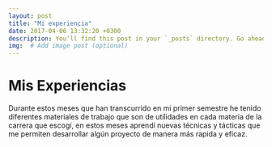```yaml
---
layout: post
title: "Mi experiencia"
date: 2017-04-06 13:32:20 +0300
description: You’ll find this post in your `_posts` directory. Go ahead and edit it and re-build the site to see your changes. # Add post description (optional)
img:  # Add image post (optional)
---
```

# Mis Experiencias
Durante estos meses que han transcurrido en mi primer semestre he tenido diferentes materiales de trabajo que son de utilidades en cada materia de la carrera que escogí, en estos meses aprendí nuevas técnicas y tácticas que me permiten desarrollar algún proyecto de manera más rapida y eficaz.

[jekyll-docs]: https://jekyllrb.com/docs/home
[jekyll-gh]:   https://github.com/jekyll/jekyll
[jekyll-talk]: https://talk.jekyllrb.com/
